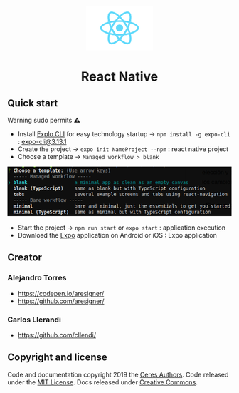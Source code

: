 <p align="center">
  <img src="favicon.png" alt="React Logo" width="150" height="100">
</p>

<h1 align="center">React Native</h1>

## Quick start

Warning sudo permits :warning:

- Install [Explo CLI](https://docs.expo.io/versions/latest/workflow/expo-cli/) for easy technology startup -> `npm install -g expo-cli` : expo-cli@3.13.1
- Create the project -> `expo init NameProject --npm` : react native project
- Choose a template -> `Managed workflow > blank`

![](assets/_chooseTemplate.png)

- Start the project -> `npm run start` or `expo start` : application execution
- Download the [Expo](https://play.google.com/store/apps/details?id=host.exp.exponent) application on Android or iOS : Expo application

## Creator

### Alejandro Torres

- <https://codepen.io/aresigner/>
- <https://github.com/aresigner/>

### Carlos Llerandi

- <https://github.com/cllendi/>

## Copyright and license

Code and documentation copyright 2019 the [Ceres Authors](https://github.com/aresigner). Code released under the [MIT License](https://github.com/twbs/bootstrap/blob/master/LICENSE). Docs released under [Creative Commons](https://github.com/twbs/bootstrap/blob/master/docs/LICENSE).
